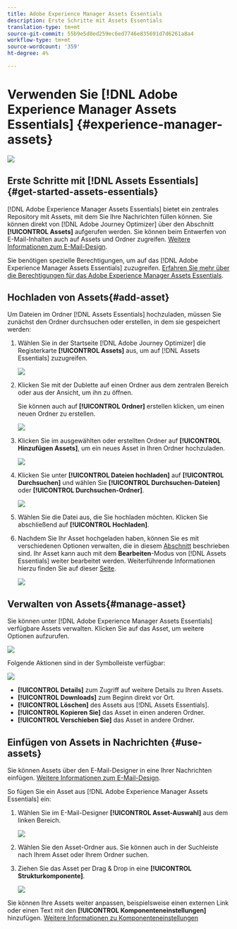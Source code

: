 ```yaml
---
title: Adobe Experience Manager Assets Essentials
description: Erste Schritte mit Assets Essentials
translation-type: tm+mt
source-git-commit: 55b9e5d8ed259ec6ed7746e835691d7d6261a8a4
workflow-type: tm+mt
source-wordcount: '359'
ht-degree: 4%

---
```


# Verwenden Sie [!DNL Adobe Experience Manager Assets Essentials]  {#experience-manager-assets}

![](assets/do-not-localize/badge.png)

## Erste Schritte mit [!DNL Assets Essentials] {#get-started-assets-essentials}

[!DNL Adobe Experience Manager Assets Essentials] bietet ein zentrales Repository mit Assets, mit dem Sie Ihre Nachrichten füllen können. Sie können direkt von [!DNL Adobe Journey Optimizer] über den Abschnitt **[!UICONTROL Assets]** aufgerufen werden. Sie können beim Entwerfen von E-Mail-Inhalten auch auf Assets und Ordner zugreifen. [Weitere Informationen zum E-Mail-Design](design-emails.md).

Sie benötigen spezielle Berechtigungen, um auf das [!DNL Adobe Experience Manager Assets Essentials] zuzugreifen. [Erfahren Sie mehr über die Berechtigungen für das Adobe Experience Manager Assets Essentials](permissions.md#assets-permissions).

## Hochladen von Assets{#add-asset}

Um Dateien im Ordner [!DNL Assets Essentials] hochzuladen, müssen Sie zunächst den Ordner durchsuchen oder erstellen, in dem sie gespeichert werden:

1. Wählen Sie in der Startseite [!DNL Adobe Journey Optimizer] die Registerkarte **[!UICONTROL Assets]** aus, um auf [!DNL Assets Essentials] zuzugreifen.

   ![](assets/media_library_1.png)

1. Klicken Sie mit der Dublette auf einen Ordner aus dem zentralen Bereich oder aus der Ansicht, um ihn zu öffnen.

   Sie können auch auf **[!UICONTROL Ordner]** erstellen klicken, um einen neuen Ordner zu erstellen.

   ![](assets/media_library_8.png)

1. Klicken Sie im ausgewählten oder erstellten Ordner auf **[!UICONTROL Hinzufügen Assets]**, um ein neues Asset in Ihren Ordner hochzuladen.

   ![](assets/media_library_2.png)

1. Klicken Sie unter **[!UICONTROL Dateien hochladen]** auf **[!UICONTROL Durchsuchen]** und wählen Sie **[!UICONTROL Durchsuchen-Dateien]** oder **[!UICONTROL Durchsuchen-Ordner]**.

   ![](assets/media_library_3.png)

1. Wählen Sie die Datei aus, die Sie hochladen möchten. Klicken Sie abschließend auf **[!UICONTROL Hochladen]**.

1. Nachdem Sie Ihr Asset hochgeladen haben, können Sie es mit verschiedenen Optionen verwalten, die in diesem [Abschnitt](#manage-asset) beschrieben sind. Ihr Asset kann auch mit dem **Bearbeiten**-Modus von [!DNL Assets Essentials] weiter bearbeitet werden. Weiterführende Informationen hierzu finden Sie auf dieser [Seite](#edit-assets).

   ![](assets/media_library_12.png)

## Verwalten von Assets{#manage-asset}

Sie können unter [!DNL Adobe Experience Manager Assets Essentials] verfügbare Assets verwalten. Klicken Sie auf das Asset, um weitere Optionen aufzurufen.

![](assets/media_library_12.png)

Folgende Aktionen sind in der Symbolleiste verfügbar:

![](assets/media_library_4.png)

* **[!UICONTROL Details]** zum Zugriff auf weitere Details zu Ihren Assets.
* **[!UICONTROL Downloads]** zum Beginn direkt vor Ort.
* **[!UICONTROL Löschen]** des Assets aus  [!DNL Assets Essentials].
* **[!UICONTROL Kopieren Sie]** das Asset in einen anderen Ordner.
* **[!UICONTROL Verschieben Sie]** das Asset in andere Ordner.

## Einfügen von Assets in Nachrichten {#use-assets}

Sie können Assets über den E-Mail-Designer in eine Ihrer Nachrichten einfügen. [Weitere Informationen zum E-Mail-Design](design-emails.md).

So fügen Sie ein Asset aus [!DNL Adobe Experience Manager Assets Essentials] ein:

1. Wählen Sie im E-Mail-Designer **[!UICONTROL Asset-Auswahl]** aus dem linken Bereich.

   ![](assets/media_library_5.png)

1. Wählen Sie den Asset-Ordner aus. Sie können auch in der Suchleiste nach Ihrem Asset oder Ihrem Ordner suchen.

1. Ziehen Sie das Asset per Drag &amp; Drop in eine **[!UICONTROL Strukturkomponente]**.

   ![](assets/media_library_6.png)

Sie können Ihre Assets weiter anpassen, beispielsweise einen externen Link oder einen Text mit den **[!UICONTROL Komponenteneinstellungen]** hinzufügen. [Weitere Informationen zu Komponenteneinstellungen](content-components.md)

<!--

## Edit and modify assets {#edit-assets}

Your assets can be edited through the **[!UICONTROL Edit mode]** in [!DNL Assets Essentials]. Through this mode, you can crop, resize and rotate your asset. Click the **[!UICONTROL Edit]** button to access the editing mode of your asset.

![](assets/media_library_10.png)

Following actions are available in the toolbar:

![](assets/media_library_11.png)

* **[!UICONTROL Start crop]** to focus on only the content you want in your asset.
* **[!UICONTROL Rotate left]** to rotate your asset counter-clockwise by 90 degrees.
* **[!UICONTROL Rotate right]** to rotate your asset clockwise by 90 degrees.
* **[!UICONTROL Flip vertically]** to vertically mirror your asset.
* **[!UICONTROL Flip horizontally]** to horizontally mirror your asset.
* **[!UICONTROL Launch map]** to insert an image map. For more on this, refer to the [Add image maps](https://experienceleague.adobe.com/docs/experience-manager-65/assets/using/image-maps.html?lang=en#using) documentation.

## Share assets {#share-assets}

When using the Media library, each asset is saved in folders or sub-folders. You can choose to share your folders and which level of access to assign.

For more information on how to share access to your folders, refer to this [page](permissions.md#assets-permissions).

-->
